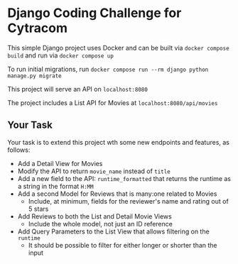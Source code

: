# Django Coding Challenge for Cytracom

This simple Django project uses Docker and can be built via `docker compose build` and run via `docker compose up`

To run initial migrations, run `docker compose run --rm django python manage.py migrate`

This project will serve an API on `localhost:8080`

The project includes a List API for Movies at `localhost:8080/api/movies`

## Your Task

Your task is to extend this project wth some new endpoints and features, as follows:

* Add a Detail View for Movies
* Modify the API to return `movie_name` instead of `title`
* Add a new field to the API: `runtime_formatted` that returns the runtime as a string in the format `H:MM`
* Add a second Model for Reviews that is many:one related to Movies
  * Include, at minimum, fields for the reviewer's name and rating out of 5 stars
* Add Reviews to both the List and Detail Movie Views
  * Include the whole model, not just an ID reference
* Add Query Parameters to the List View that allows filtering on the `runtime`
  * It should be possible to filter for either longer or shorter than the input
